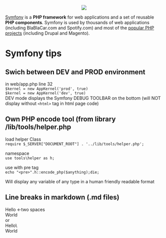 <p align="center"><a href="https://symfony.com" target="_blank">
    <img src="https://symfony.com/logos/symfony_black_02.svg">
</a></p>

[Symfony][1] is a **PHP framework** for web applications and a set of reusable
**PHP components**. Symfony is used by thousands of web applications (including
BlaBlaCar.com and Spotify.com) and most of the [popular PHP projects][2] (including
Drupal and Magento).


Symfony tips
============

Swich between DEV and PROD environment
--------------------------------------
in web/app.php line 32  
    `$kernel = new AppKernel('prod', true)`    
    `$kernel = new AppKernel('dev', true)`    
DEV mode displays the Symfony DEBUG TOOLBAR on the bottom (will NOT display without `<html>` tag in html page code)

Own PHP encode tool (from library /lib/tools/helper.php
-------------------------------------------------------
load helper Class  
`require $_SERVER["DOCUMENT_ROOT"] . '../lib/tools/helper.php';`

namespace  
`use tools\helper as h;`  

use with pre tag  
`echo "<pre>".h::encode_php($anything);die;`

Will display any variable of any type in a human friendly readable format

Line breaks in markdown (.md files)
-----------------------------------
Hello <-two spaces  
World  
or  
Hello\\\
World






[1]: https://symfony.com
[2]: https://symfony.com/projects
[3]: https://symfony.com/doc/current/reference/requirements.html
[4]: https://symfony.com/doc/current/setup.html
[5]: http://semver.org
[6]: https://symfony.com/doc/current/contributing/community/releases.html
[7]: https://symfony.com/doc/current/page_creation.html
[8]: https://symfony.com/doc/current/index.html
[9]: https://symfony.com/doc/current/components/index.html
[10]: https://symfony.com/doc/current/best_practices/index.html
[11]: https://symfony.com/community
[12]: https://symfony.com/events/
[13]: https://symfony.com/support
[14]: https://github.com/symfony
[15]: https://twitter.com/symfony
[16]: https://www.facebook.com/SymfonyFramework/
[17]: https://symfony.com/doc/current/contributing/code/index.html
[18]: https://symfony.com/doc/current/contributing/documentation/index.html
[19]: https://symfony.com/contributors
[20]: https://symfony.com/security
[21]: https://sensiolabs.com
[22]: https://symfony.com/doc/current/contributing/code/core_team.html
[23]: https://github.com/symfony/symfony-demo
[24]: https://symfony.com/coc
[25]: https://symfony.com/doc/current/contributing/code_of_conduct/care_team.html